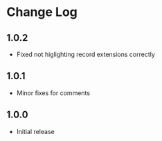 # Change Log

## 1.0.2
- Fixed not higlighting record extensions correctly

## 1.0.1
- Minor fixes for comments

## 1.0.0
- Initial release
